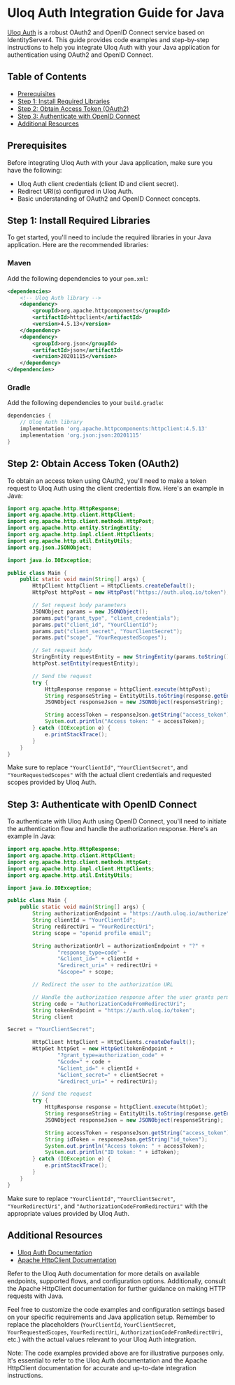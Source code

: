 # Uloq Auth Integration Guide for Java

[Uloq Auth](https://auth.uloq.io) is a robust OAuth2 and OpenID Connect service based on IdentityServer4. This guide provides code examples and step-by-step instructions to help you integrate Uloq Auth with your Java application for authentication using OAuth2 and OpenID Connect.

## Table of Contents

- [Prerequisites](#prerequisites)
- [Step 1: Install Required Libraries](#step-1-install-required-libraries)
- [Step 2: Obtain Access Token (OAuth2)](#step-2-obtain-access-token-oauth2)
- [Step 3: Authenticate with OpenID Connect](#step-3-authenticate-with-openid-connect)
- [Additional Resources](#additional-resources)

## Prerequisites

Before integrating Uloq Auth with your Java application, make sure you have the following:

- Uloq Auth client credentials (client ID and client secret).
- Redirect URI(s) configured in Uloq Auth.
- Basic understanding of OAuth2 and OpenID Connect concepts.

## Step 1: Install Required Libraries

To get started, you'll need to include the required libraries in your Java application. Here are the recommended libraries:

### Maven

Add the following dependencies to your `pom.xml`:

```xml
<dependencies>
    <!-- Uloq Auth library -->
    <dependency>
        <groupId>org.apache.httpcomponents</groupId>
        <artifactId>httpclient</artifactId>
        <version>4.5.13</version>
    </dependency>
    <dependency>
        <groupId>org.json</groupId>
        <artifactId>json</artifactId>
        <version>20201115</version>
    </dependency>
</dependencies>
```

### Gradle

Add the following dependencies to your `build.gradle`:

```gradle
dependencies {
    // Uloq Auth library
    implementation 'org.apache.httpcomponents:httpclient:4.5.13'
    implementation 'org.json:json:20201115'
}
```

## Step 2: Obtain Access Token (OAuth2)

To obtain an access token using OAuth2, you'll need to make a token request to Uloq Auth using the client credentials flow. Here's an example in Java:

```java
import org.apache.http.HttpResponse;
import org.apache.http.client.HttpClient;
import org.apache.http.client.methods.HttpPost;
import org.apache.http.entity.StringEntity;
import org.apache.http.impl.client.HttpClients;
import org.apache.http.util.EntityUtils;
import org.json.JSONObject;

import java.io.IOException;

public class Main {
    public static void main(String[] args) {
        HttpClient httpClient = HttpClients.createDefault();
        HttpPost httpPost = new HttpPost("https://auth.uloq.io/token");

        // Set request body parameters
        JSONObject params = new JSONObject();
        params.put("grant_type", "client_credentials");
        params.put("client_id", "YourClientId");
        params.put("client_secret", "YourClientSecret");
        params.put("scope", "YourRequestedScopes");

        // Set request body
        StringEntity requestEntity = new StringEntity(params.toString(), "application/json");
        httpPost.setEntity(requestEntity);

        // Send the request
        try {
            HttpResponse response = httpClient.execute(httpPost);
            String responseString = EntityUtils.toString(response.getEntity());
            JSONObject responseJson = new JSONObject(responseString);

            String accessToken = responseJson.getString("access_token");
            System.out.println("Access token: " + accessToken);
        } catch (IOException e) {
            e.printStackTrace();
        }
    }
}
```

Make sure to replace `"YourClientId"`, `"YourClientSecret"`, and `"YourRequestedScopes"` with the actual client credentials and requested scopes provided by Uloq Auth.

## Step 3: Authenticate with OpenID Connect

To authenticate with Uloq Auth using OpenID Connect, you'll need to initiate the authentication flow and handle the authorization response. Here's an example in Java:

```java
import org.apache.http.HttpResponse;
import org.apache.http.client.HttpClient;
import org.apache.http.client.methods.HttpGet;
import org.apache.http.impl.client.HttpClients;
import org.apache.http.util.EntityUtils;

import java.io.IOException;

public class Main {
    public static void main(String[] args) {
        String authorizationEndpoint = "https://auth.uloq.io/authorize";
        String clientId = "YourClientId";
        String redirectUri = "YourRedirectUri";
        String scope = "openid profile email";

        String authorizationUrl = authorizationEndpoint + "?" +
                "response_type=code" +
                "&client_id=" + clientId +
                "&redirect_uri=" + redirectUri +
                "&scope=" + scope;

        // Redirect the user to the authorization URL

        // Handle the authorization response after the user grants permission
        String code = "AuthorizationCodeFromRedirectUri";
        String tokenEndpoint = "https://auth.uloq.io/token";
        String client

Secret = "YourClientSecret";

        HttpClient httpClient = HttpClients.createDefault();
        HttpGet httpGet = new HttpGet(tokenEndpoint +
                "?grant_type=authorization_code" +
                "&code=" + code +
                "&client_id=" + clientId +
                "&client_secret=" + clientSecret +
                "&redirect_uri=" + redirectUri);

        // Send the request
        try {
            HttpResponse response = httpClient.execute(httpGet);
            String responseString = EntityUtils.toString(response.getEntity());
            JSONObject responseJson = new JSONObject(responseString);

            String accessToken = responseJson.getString("access_token");
            String idToken = responseJson.getString("id_token");
            System.out.println("Access token: " + accessToken);
            System.out.println("ID token: " + idToken);
        } catch (IOException e) {
            e.printStackTrace();
        }
    }
}
```

Make sure to replace `"YourClientId"`, `"YourClientSecret"`, `"YourRedirectUri"`, and `"AuthorizationCodeFromRedirectUri"` with the appropriate values provided by Uloq Auth.

## Additional Resources

- [Uloq Auth Documentation](https://auth.uloq.io/docs)
- [Apache HttpClient Documentation](https://hc.apache.org/httpcomponents-client-ga/tutorial/html/index.html)

Refer to the Uloq Auth documentation for more details on available endpoints, supported flows, and configuration options. Additionally, consult the Apache HttpClient documentation for further guidance on making HTTP requests with Java.



Feel free to customize the code examples and configuration settings based on your specific requirements and Java application setup. Remember to replace the placeholders (`YourClientId`, `YourClientSecret`, `YourRequestedScopes`, `YourRedirectUri`, `AuthorizationCodeFromRedirectUri`, etc.) with the actual values relevant to your Uloq Auth integration.

Note: The code examples provided above are for illustrative purposes only. It's essential to refer to the Uloq Auth documentation and the Apache HttpClient documentation for accurate and up-to-date integration instructions.
